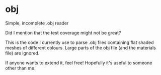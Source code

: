 # obj
Simple, incomplete .obj reader

Did I mention that the test coverage might not be great?

This is the code I currently use to parse .obj files containing flat shaded meshes of different colours.  Large parts of the obj file (and the materials file) are ignored.


If anyone wants to extend it, feel free!  Hopefully it's useful to someone other than me.
